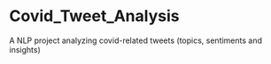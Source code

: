 # Covid_Tweet_Analysis
A NLP project analyzing covid-related tweets (topics, sentiments and insights)
